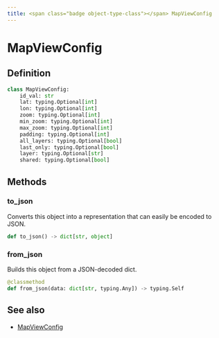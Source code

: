 ```yaml
---
title: <span class="badge object-type-class"></span> MapViewConfig
---
```

# <span class="badge object-type-class"></span> MapViewConfig

## Definition

```python
class MapViewConfig:
    id_val: str
    lat: typing.Optional[int]
    lon: typing.Optional[int]
    zoom: typing.Optional[int]
    min_zoom: typing.Optional[int]
    max_zoom: typing.Optional[int]
    padding: typing.Optional[int]
    all_layers: typing.Optional[bool]
    last_only: typing.Optional[bool]
    layer: typing.Optional[str]
    shared: typing.Optional[bool]
```
## Methods

### <span class="badge object-method"></span> to_json

Converts this object into a representation that can easily be encoded to JSON.

```python
def to_json() -> dict[str, object]
```

### <span class="badge object-method"></span> from_json

Builds this object from a JSON-decoded dict.

```python
@classmethod
def from_json(data: dict[str, typing.Any]) -> typing.Self
```

## See also

 * <span class="badge builder"></span> [MapViewConfig](./builder-MapViewConfig.md)

